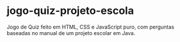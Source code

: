 # jogo-quiz-projeto-escola
Jogo de Quiz feito em HTML, CSS e JavaScript puro, com perguntas baseadas no manual de um projeto escolar em Java.
